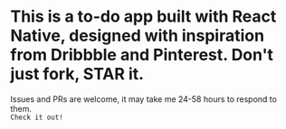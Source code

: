 # This is a to-do app built with React Native, designed with inspiration from Dribbble and Pinterest. Don't just fork, STAR it.

Issues and PRs are welcome, it may take me 24-58 hours to respond to them. <br>
```Check it out!```
